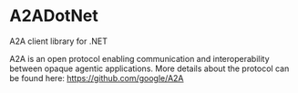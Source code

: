 # A2ADotNet
A2A client library for .NET

A2A is an open protocol enabling communication and interoperability between opaque agentic applications. More details about the protocol can be found here: https://github.com/google/A2A
